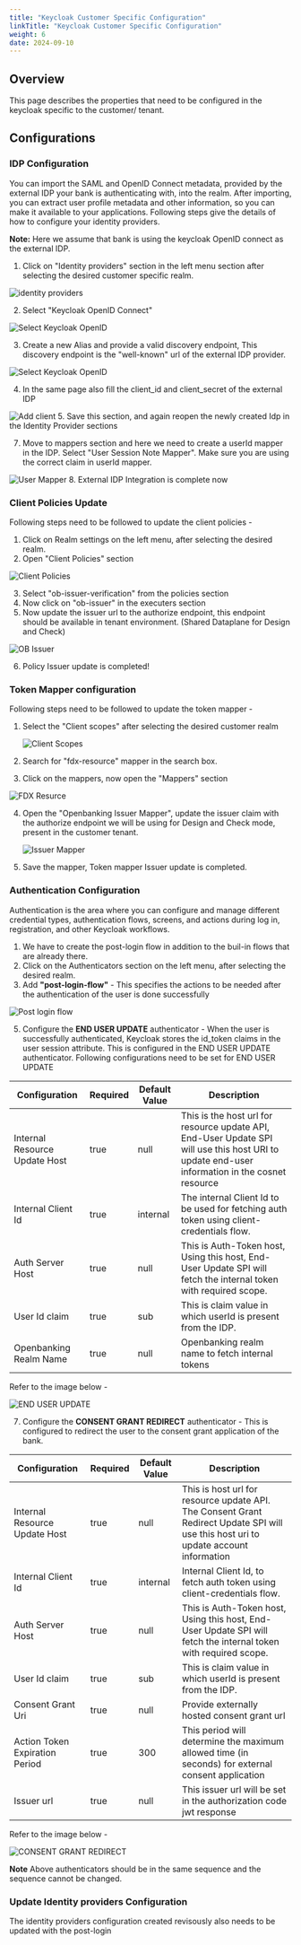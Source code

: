 ```yaml
---
title: "Keycloak Customer Specific Configuration"
linkTitle: "Keycloak Customer Specific Configuration"
weight: 6
date: 2024-09-10
---
```


## Overview

This page describes the properties that need to be configured in the keycloak specific to the customer/ tenant.

## Configurations

### IDP Configuration

You can import the SAML and OpenID Connect metadata, provided by the external IDP your bank is authenticating with, into the realm. After importing, you can extract user profile metadata and other information, so you can make it available to your applications.
Following steps give the details of how to configure your identity providers. 

**Note:** Here we assume that bank is using the keycloak OpenID connect as the external IDP.  

1. Click on "Identity providers" section in the left menu section after selecting the desired customer specific realm.

![identity providers](/Images/identity-providers.png) 

2. Select "Keycloak OpenID Connect"

![Select Keycloak OpenID](/Images/identity-providers-step2.png)

3. Create a new Alias and provide a valid discovery endpoint, This discovery endpoint is the "well-known" url of the external IDP provider.

![Select Keycloak OpenID](/Images/identity-providers-step3.png)

4. In the same page also fill the client_id and client_secret of the external IDP

![Add client](/Images/identity-providers-step4.png)
5. Save this section, and again reopen the newly created Idp in the Identity Provider sections 

7. Move to mappers section and here we need to create a userId mapper in the IDP. Select "User Session Note Mapper". Make sure you are using the correct claim in userId mapper.

![User Mapper](/Images/identity-providers-step5.png)
8. External IDP Integration is complete now

### Client Policies Update 
Following steps need to be followed to update the client policies - 

1. Click on Realm settings  on the left menu, after selecting the desired realm.
2. Open "Client Policies" section

![Client Policies](/Images/client-policies.png)

3. Select "ob-issuer-verification"  from the policies section
4. Now click on "ob-issuer" in the executers section 
5. Now update the issuer url to the authorize endpoint, this endpoint should be available in tenant environment. (Shared Dataplane for Design and Check)
  
![OB Issuer](/Images/ob-issuer.png)

6. Policy Issuer update is completed!

### Token Mapper configuration

Following steps need to be followed to update the token mapper -
1. Select the "Client scopes" after selecting the desired customer realm

   ![Client Scopes](/Images/client-scopes.png)

2. Search for "fdx-resource" mapper in the search box.
3. Click on the mappers, now open the "Mappers" section 

  ![FDX Resurce ](/Images/fdx-resource.png)

4. Open the "Openbanking Issuer Mapper", update the issuer claim with the authorize endpoint we will be using for Design and Check mode, present in the customer tenant.
   
   ![Issuer Mapper ](/Images/mapper.png)
 
5. Save the mapper, Token mapper Issuer update is completed.

### Authentication Configuration 

Authentication is the area where you can configure and manage different credential types, authentication flows, screens, and actions during log in, registration, and other Keycloak workflows.
1. We have to create the post-login flow in addition to the buil-in flows that are already there. 
2. Click on the Authenticators section on the left menu, after selecting the desired realm.
3. Add **"post-login-flow"** - This specifies the actions to be needed after the authentication of the user is done successfully

![Post login flow](/Images/post-login-flow.png)

5. Configure the **END USER UPDATE** authenticator - When the user is successfully authenticated, Keycloak stores the id_token claims in the user session attribute. This is configured in the END USER UPDATE authenticator. Following configurations need to be set for END USER UPDATE

| Configuration                | Required | Default Value | Description                                                                                                                                    |
| ---------------------------- | -------- |---------------|------------------------------------------------------------------------------------------------------------------------------------------------|
| Internal Resource Update Host | true     | null          | This is the host url for resource update API, End-User Update SPI will use this host URI to update end-user information in the cosnet resource |
| Internal Client Id           | true     | internal      | The internal Client Id to be used for fetching auth token using client-credentials flow.                                                       |
| Auth Server Host             | true     | null          | This is Auth-Token host, Using this host, End-User Update SPI will fetch the internal token with required scope.                               |
| User Id claim                | true     | sub           | This is claim value in which userId is present from the IDP.                                                                                   |          
| Openbanking Realm Name       | true     | null          | Openbanking realm name to fetch internal tokens                                                                                                |

Refer to the image below -

![END USER UPDATE ](/Images/end-user-update.png)

7. Configure the **CONSENT GRANT REDIRECT** authenticator - This is configured to redirect the user to the consent grant application of the bank.

| Configuration                  | Required | Default Value | Description                                                                                                                            |
|--------------------------------| -------- |---------------|----------------------------------------------------------------------------------------------------------------------------------------|
| Internal Resource Update Host  | true     | null          | This is host url for resource update API. The Consent Grant Redirect Update SPI will use this host uri to update account information   |
| Internal Client Id             | true     | internal      | Internal Client Id, to fetch auth token using client-credentials flow.                                                                 |
| Auth Server Host               | true     | null          | This is Auth-Token host, Using this host, End-User Update SPI will fetch the internal token with required scope.                       |
| User Id claim                  | true     | sub           | This is claim value in which userId is present from the IDP.                                                                           |
| Consent Grant Uri              | true     | null          | Provide externally hosted consent grant url                                                                                            |
| Action Token Expiration Period | true     | 300           | This period will determine the maximum allowed time (in seconds) for external consent application                                      |      
| Issuer url                     | true     | null          | This issuer url will be set in the authorization code jwt response                                                                     |

Refer to the image below -

![CONSENT GRANT REDIRECT](/Images/consent-grant-redirect.png)

**Note** Above authenticators should be in the same sequence and the sequence cannot be changed.

### Update Identity providers Configuration 

The identity providers configuration created revisously also needs to be updated with the post-login